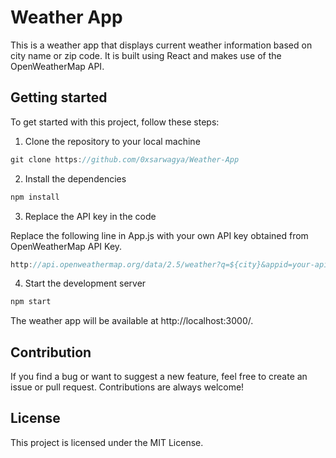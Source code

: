 # Weather App

This is a weather app that displays current weather information based on city name or zip code. It is built using React and makes use of the OpenWeatherMap API.

## Getting started

To get started with this project, follow these steps:

1. Clone the repository to your local machine

```js
git clone https://github.com/0xsarwagya/Weather-App
```

2. Install the dependencies

```js
npm install
```

3. Replace the API key in the code

Replace the following line in App.js with your own API key obtained from OpenWeatherMap API Key.
```js
http://api.openweathermap.org/data/2.5/weather?q=${city}&appid=your-api-key
```

4. Start the development server
```js
npm start
```

The weather app will be available at http://localhost:3000/.

## Contribution
If you find a bug or want to suggest a new feature, feel free to create an issue or pull request. Contributions are always welcome!

## License
This project is licensed under the MIT License.
